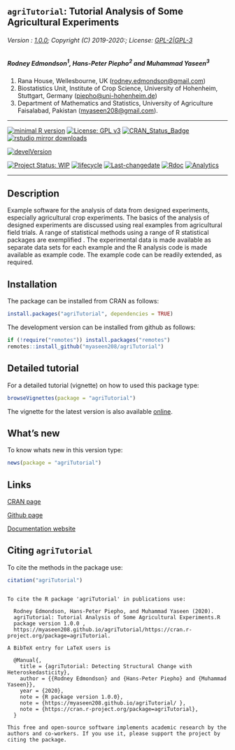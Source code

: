 
## `agriTutorial`: Tutorial Analysis of Some Agricultural Experiments

###### Version : [1.0.0](https://myaseen208.github.io/agriTutorial/); Copyright (C) 2019-2020:; License: [GPL-2|GPL-3](https://www.r-project.org/Licenses/)

##### *Rodney Edmondson*<sup>1</sup>, *Hans-Peter Piepho*<sup>2</sup> and *Muhammad Yaseen*<sup>3</sup>

1.  Rana House, Wellesbourne, UK (<rodney.edmondson@gmail.com>)
2.  Biostatistics Unit, Institute of Crop Science, University of
    Hohenheim, Stuttgart, Germany (<piepho@uni-hohenheim.de>)
3.  Department of Mathematics and Statistics, University of Agriculture
    Faisalabad, Pakistan (<myaseen208@gmail.com>).

-----

[![minimal R
version](https://img.shields.io/badge/R%3E%3D-3.5.0-6666ff.svg)](https://cran.r-project.org/)
[![License: GPL
v3](https://img.shields.io/badge/License-GPL%20v3-blue.svg)](https://www.gnu.org/licenses/gpl-3.0)
[![CRAN\_Status\_Badge](https://www.r-pkg.org/badges/version-last-release/agriTutorial)](https://cran.r-project.org/package=agriTutorial)
[![rstudio mirror
downloads](https://cranlogs.r-pkg.org/badges/grand-total/agriTutorial?color=green)](https://CRAN.R-project.org/package=agriTutorial)
<!-- [![packageversion](https://img.shields.io/badge/Package%20version-0.2.3.3-orange.svg)](https://github.com/myaseen208/agriTutorial) -->

[![develVersion](https://img.shields.io/badge/devel%20version-1.0.0-orange.svg)](https://github.com/myaseen208/agriTutorial)

<!-- [![GitHub Download Count](https://github-basic-badges.herokuapp.com/downloads/myaseen208/agriTutorial/total.svg)] -->

[![Project Status:
WIP](http://www.repostatus.org/badges/latest/inactive.svg)](http://www.repostatus.org/#inactive)
[![lifecycle](https://img.shields.io/badge/lifecycle-stable-brightgreen.svg)](https://www.tidyverse.org/lifecycle/#stable)
[![Last-changedate](https://img.shields.io/badge/last%20change-2020--01--24-yellowgreen.svg)](https://github.com/myaseen208/agriTutorial)
[![Rdoc](http://www.rdocumentation.org/badges/version/agriTutorial)](http://www.rdocumentation.org/packages/agriTutorial)
[![Analytics](https://pro-pulsar-193905.appspot.com/UA-116716530-1/welcome-page)](https://github.com/myaseen208/google-analytics-beacon)

-----

## Description

Example software for the analysis of data from designed experiments,
especially agricultural crop experiments. The basics of the analysis of
designed experiments are discussed using real examples from agricultural
field trials. A range of statistical methods using a range of R
statistical packages are exemplified . The experimental data is made
available as separate data sets for each example and the R analysis code
is made available as example code. The example code can be readily
extended, as required.

## Installation

The package can be installed from CRAN as follows:

``` r
install.packages("agriTutorial", dependencies = TRUE)
```

The development version can be installed from github as follows:

``` r
if (!require("remotes")) install.packages("remotes")
remotes::install_github("myaseen208/agriTutorial")
```

## Detailed tutorial

For a detailed tutorial (vignette) on how to used this package type:

``` r
browseVignettes(package = "agriTutorial")
```

The vignette for the latest version is also available
[online](https://myaseen208.github.io/agriTutorial/articles/IntroagriTutorial.pdf).

## What’s new

To know whats new in this version type:

``` r
news(package = "agriTutorial")
```

## Links

[CRAN page](https://cran.r-project.org/package=agriTutorial)

[Github page](https://github.com/myaseen208/agriTutorial)

[Documentation website](https://myaseen208.github.io/agriTutorial/)

## Citing `agriTutorial`

To cite the methods in the package use:

``` r
citation("agriTutorial")
```

``` 

To cite the R package 'agriTutorial' in publications use:

  Rodney Edmondson, Hans-Peter Piepho, and Muhammad Yaseen (2020).
  agriTutorial: Tutorial Analysis of Some Agricultural Experiments.R
  package version 1.0.0 ,
  https://myaseen208.github.io/agriTutorial/https://cran.r-project.org/package=agriTutorial.

A BibTeX entry for LaTeX users is

  @Manual{,
    title = {agriTutorial: Detecting Structural Change with Heteroskedasticity},
    author = {{Rodney Edmondson} and {Hans-Peter Piepho} and {Muhammad Yaseen}},
    year = {2020},
    note = {R package version 1.0.0},
    note = {https://myaseen208.github.io/agriTutorial/ },
    note = {https://cran.r-project.org/package=agriTutorial},
  }

This free and open-source software implements academic research by the
authors and co-workers. If you use it, please support the project by
citing the package.
```
